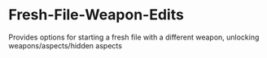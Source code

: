 # Fresh-File-Weapon-Edits
Provides options for starting a fresh file with a different weapon, unlocking weapons/aspects/hidden aspects
